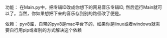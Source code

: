 功能：
在Main.py中，把专辑ID改成你想下的网易音乐专辑ID, 然后运行Main就可以了。当然，你如果想把下来的音乐存到别的路径改了便是。

依赖：
pyv8库，自带的pyv8是mac平台下的，如果你是linux或者windows就需要自行用pip或者别的方式解决这个依赖

